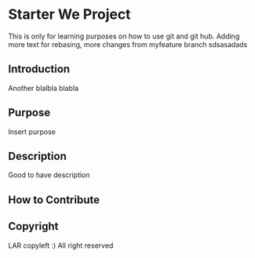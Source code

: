 # Starter We Project
This is only for learning purposes on how to use git and git hub. Adding more text for rebasing, more changes from myfeature branch sdsasadads

## Introduction

Another blalbla blabla

## Purpose
Insert purpose
## Description
 Good to have description
## How to Contribute 

## Copyright

LAR copyleft :) All right reserved
